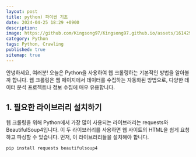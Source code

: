 ```yaml
---
layout: post
title: python) 파이썬 기초
date: 2024-04-25 18:29 +0900
description: 
image: https://github.com/Kingsong97/Kingsong97.github.io/assets/161429740/db65de14-dc59-4576-8cec-82acc61d8013
category: Python
tags: Python, Crawling
published: true
sitemap: true
---
```


안녕하세요, 여러분! 오늘은 Python을 사용하여 웹 크롤링하는 기본적인 방법을 알아볼까 합니다. 웹 크롤링은 웹 페이지에서 데이터를 수집하는 자동화된 방법으로, 다양한 데이터 분석 프로젝트나 정보 수집에 매우 유용합니다.

## 1. 필요한 라이브러리 설치하기

웹 크롤링을 위해 Python에서 가장 많이 사용되는 라이브러리는 requests와 BeautifulSoup4입니다. 이 두 라이브러리를 사용하면 웹 사이트의 HTML을 쉽게 요청하고 파싱할 수 있습니다. 먼저, 이 라이브러리들을 설치해야 합니다.

```bash
pip install requests beautifulsoup4
```
